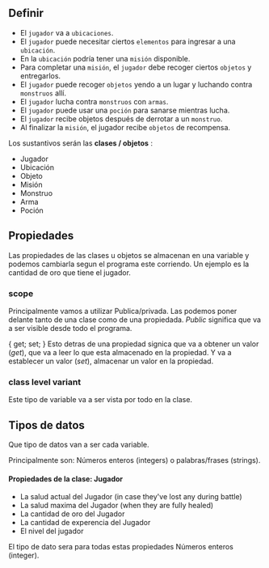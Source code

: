 ## Definir
* El `jugador` va a `ubicaciones`.
* El `jugador` puede necesitar ciertos `elementos` para ingresar a una `ubicación`.
* En la `ubicación` podría tener una `misión` disponible.
* Para completar una `misión`, el `jugador` debe recoger ciertos `objetos` y entregarlos.
* El `jugador` puede recoger `objetos` yendo a un lugar y luchando contra `monstruos` allí.
* El `jugador` lucha contra `monstruos` con `armas`.
* El `jugador` puede usar una `poción` para sanarse mientras lucha.
* El `jugador` recibe objetos después de derrotar a un `monstruo`.
* Al finalizar la `misión`, el jugador recibe `objetos` de recompensa.




Los sustantivos serán las **clases / objetos** :

* Jugador
* Ubicación
* Objeto
* Misión
* Monstruo
* Arma
* Poción




## Propiedades 
Las propiedades de las clases u objetos se almacenan en una variable y podemos cambiarla segun el programa este corriendo. Un ejemplo es la cantidad de oro que tiene el jugador.


### scope
Principalmente vamos a utilizar Publica/privada. Las podemos poner delante tanto de una clase como de una propiedada.
_Public_ significa que va a ser visible desde todo el programa.

{ get; set; }
Esto detras de una propiedad signica que va a obtener un valor (_get_), que va a leer lo que esta almacenado en la propiedad. Y va a establecer un valor (_set_), almacenar un valor en la propiedad.

### class level variant
Este tipo de variable va a ser vista por todo en la clase.


## Tipos de datos
Que tipo de datos van a ser cada variable.

Principalmente son: Números enteros (integers) o palabras/frases (strings).


#### Propiedades de la clase: Jugador
* La salud actual del Jugador  (in case they've lost any during battle)
* La salud maxima del Jugador (when they are fully healed)
* La cantidad de oro del Jugador
* La cantidad de experencia del Jugador
* El nivel del jugador

El tipo de dato sera para todas estas propiedades Números enteros (integer). 
